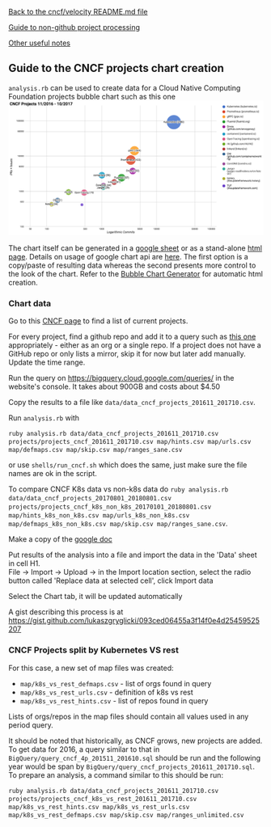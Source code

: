 [Back to the cncf/velocity README.md file](../README.md)

[Guide to non-github project processing](non_github_repositories.md)

[Other useful notes](other_notes.md)

## Guide to the CNCF projects chart creation

`analysis.rb` can be used to create data for a Cloud Native Computing Foundation projects bubble chart such as this one
![sample chart](./cncf_chart_example.png?raw=true "CNCF projects")

The chart itself can be generated in a [google sheet](https://docs.google.com/spreadsheets/d/1JzefTCtG0HsLYdvZ5j49wZ5B6Yt2S2l_t76H1Xpod2I) or as a stand-alone [html page](../charts/CNCF_bubble_chart_full_with_2016K8s.html). Details on usage of google chart api are [here](https://developers.google.com/chart/interactive/docs/gallery/bubblechart). The first option is a copy/paste of resulting data whereas the second presents more control to the look of the chart. Refer to the [Bubble Chart Generator](other_notes.md#bubble-chart-generator) for automatic html creation.

### Chart data
Go to this [CNCF page](https://www.cncf.io/projects/) to find a list of current projects.

For every project, find a github repo and add it to a query such as [this one](BigQuery/query_cncf_projects_20170801_20180801.sql) appropriately - either as an org or a single repo. If a project does not have a GitHub repo or only lists a mirror, skip it for now but later add manually. Update the time range.

Run the query on https://bigquery.cloud.google.com/queries/ in the website's console. It takes about 900GB and costs about $4.50

Copy the results to a file like `data/data_cncf_projects_201611_201710.csv`.

Run `analysis.rb` with
```
ruby analysis.rb data/data_cncf_projects_201611_201710.csv projects/projects_cncf_201611_201710.csv map/hints.csv map/urls.csv map/defmaps.csv map/skip.csv map/ranges_sane.csv
```
or use `shells/run_cncf.sh` which does the same, just make sure the file names are ok in the script.

To compare CNCF K8s data vs non-k8s data do `ruby analysis.rb data/data_cncf_projects_20170801_20180801.csv projects/projects_cncf_k8s_non_k8s_20170101_20180801.csv map/hints_k8s_non_k8s.csv map/urls_k8s_non_k8s.csv map/defmaps_k8s_non_k8s.csv map/skip.csv map/ranges_sane.csv`.

Make a copy of the [google doc](https://docs.google.com/spreadsheets/d/1JzefTCtG0HsLYdvZ5j49wZ5B6Yt2S2l_t76H1Xpod2I)

Put results of the analysis into a file and import the data in the 'Data' sheet in cell H1. <br />
File -> Import -> Upload -> in the Import location section, select the radio button called 'Replace data at selected cell', click Import data

Select the Chart tab, it will be updated automatically

A gist describing this process is at https://gist.github.com/lukaszgryglicki/093ced06455a3f14f0e4d25459525207

### CNCF Projects split by Kubernetes VS rest
For this case, a new set of map files was created:
- `map/k8s_vs_rest_defmaps.csv` - list of orgs found in query
- `map/k8s_vs_rest_urls.csv` - definition of k8s vs rest
- `map/k8s_vs_rest_hints.csv` - list of repos found in query

Lists of orgs/repos in the map files should contain all values used in any period query.

It should be noted that historically, as CNCF grows, new projects are added. To get data for 2016, a query similar to that in `BigQuery/query_cncf_4p_201511_201610.sql` should be run and the following year would be span by `BigQuery/query_cncf_projects_201611_201710.sql`.
To prepare an analysis, a command similar to this should be run:
```
ruby analysis.rb data/data_cncf_projects_201611_201710.csv projects/projects_cncf_k8s_vs_rest_201611_201710.csv map/k8s_vs_rest_hints.csv map/k8s_vs_rest_urls.csv map/k8s_vs_rest_defmaps.csv map/skip.csv map/ranges_unlimited.csv
```
